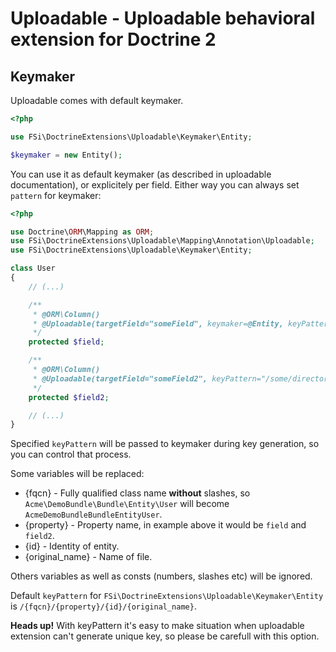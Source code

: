 # Uploadable - Uploadable behavioral extension for Doctrine 2

## Keymaker

Uploadable comes with default keymaker.

```php
<?php

use FSi\DoctrineExtensions\Uploadable\Keymaker\Entity;

$keymaker = new Entity();
```

You can use it as default keymaker (as described in uploadable documentation), or explicitely per field. Either way you can always set `pattern` for keymaker:

```php
<?php

use Doctrine\ORM\Mapping as ORM;
use FSi\DoctrineExtensions\Uploadable\Mapping\Annotation\Uploadable;
use FSi\DoctrineExtensions\Uploadable\Keymaker\Entity;

class User
{
    // (...)

    /**
     * @ORM\Column()
     * @Uploadable(targetField="someField", keymaker=@Entity, keyPattern="/{fqcn}/{property}/{original_name}")
     */
    protected $field;

    /**
     * @ORM\Column()
     * @Uploadable(targetField="someField2", keyPattern="/some/directory/{fqcn}/{id}/{original_name}")
     */
    protected $field2;

    // (...)
}
```

Specified `keyPattern` will be passed to keymaker during key generation, so you can control that process.

Some variables will be replaced:
* {fqcn} - Fully qualified class name **without** slashes, so `Acme\DemoBundle\Bundle\Entity\User` will become `AcmeDemoBundleBundleEntityUser`.
* {property} - Property name, in example above it would be `field` and `field2`.
* {id} - Identity of entity.
* {original_name} - Name of file.

Others variables as well as consts (numbers, slashes etc) will be ignored.

Default `keyPattern` for `FSi\DoctrineExtensions\Uploadable\Keymaker\Entity` is `/{fqcn}/{property}/{id}/{original_name}`.

**Heads up!** With keyPattern it's easy to make situation when uploadable extension can't generate unique key, so please be carefull with this option.
